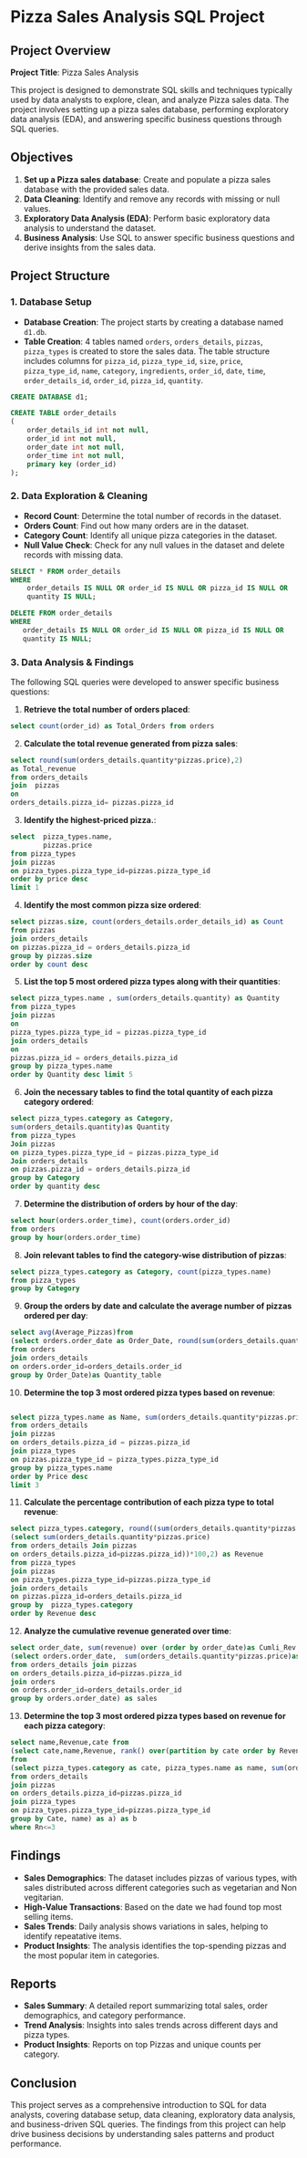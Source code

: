 # Pizza Sales Analysis SQL Project

## Project Overview

**Project Title**: Pizza Sales Analysis  


This project is designed to demonstrate SQL skills and techniques typically used by data analysts to explore, clean, and analyze Pizza sales data. The project involves setting up a pizza sales database, performing exploratory data analysis (EDA), and answering specific business questions through SQL queries. 
## Objectives

1. **Set up a Pizza sales database**: Create and populate a pizza sales database with the provided sales data.
2. **Data Cleaning**: Identify and remove any records with missing or null values.
3. **Exploratory Data Analysis (EDA)**: Perform basic exploratory data analysis to understand the dataset.
4. **Business Analysis**: Use SQL to answer specific business questions and derive insights from the sales data.

## Project Structure

### 1. Database Setup

- **Database Creation**: The project starts by creating a database named `d1.db`.
- **Table Creation**: 4 tables named `orders`, `orders_details`, `pizzas`, `pizza_types` is created to store the sales data. The table structure includes columns for `pizza_id`, `pizza_type_id`, `size`,	`price`, `pizza_type_id`, `name`,	`category`, `ingredients`, `order_id`, `date`, `time`, `order_details_id`, `order_id`, `pizza_id`, `quantity`.


```sql
CREATE DATABASE d1;

CREATE TABLE order_details
(
    order_details_id int not null,
    order_id int not null,
    order_date int not null,
    order_time int not null,
    primary key (order_id)
);
```

### 2. Data Exploration & Cleaning

- **Record Count**: Determine the total number of records in the dataset.
- **Orders Count**: Find out how many orders are in the dataset.
- **Category Count**: Identify all unique pizza categories in the dataset.
- **Null Value Check**: Check for any null values in the dataset and delete records with missing data.

```sql
SELECT * FROM order_details
WHERE 
    order_details IS NULL OR order_id IS NULL OR pizza_id IS NULL OR 
    quantity IS NULL;

DELETE FROM order_details
WHERE 
   order_details IS NULL OR order_id IS NULL OR pizza_id IS NULL OR 
   quantity IS NULL;
```

### 3. Data Analysis & Findings

The following SQL queries were developed to answer specific business questions:

1. **Retrieve the total number of orders placed**:
```sql
select count(order_id) as Total_Orders from orders
```

2. **Calculate the total revenue generated from pizza sales**:
```sql
select round(sum(orders_details.quantity*pizzas.price),2)
as Total_revenue
from orders_details
join  pizzas 
on
orders_details.pizza_id= pizzas.pizza_id
```

3. **Identify the highest-priced pizza.**:
```sql
select  pizza_types.name,
        pizzas.price
from pizza_types 
join pizzas 
on pizza_types.pizza_type_id=pizzas.pizza_type_id
order by price desc
limit 1
```

4. **Identify the most common pizza size ordered**:
```sql
select pizzas.size, count(orders_details.order_details_id) as Count
from pizzas
join orders_details
on pizzas.pizza_id = orders_details.pizza_id 
group by pizzas.size
order by count desc
```

5. **List the top 5 most ordered pizza types along with their quantities**:
```sql
select pizza_types.name , sum(orders_details.quantity) as Quantity 
from pizza_types 
join pizzas
on
pizza_types.pizza_type_id = pizzas.pizza_type_id 
join orders_details
on
pizzas.pizza_id = orders_details.pizza_id
group by pizza_types.name 
order by Quantity desc limit 5
```

6. **Join the necessary tables to find the total quantity of each pizza category ordered**:
```sql
select pizza_types.category as Category,
sum(orders_details.quantity)as Quantity
from pizza_types  
Join pizzas
on pizza_types.pizza_type_id = pizzas.pizza_type_id
Join orders_details
on pizzas.pizza_id = orders_details.pizza_id
group by Category 
order by quantity desc
```

7. **Determine the distribution of orders by hour of the day**:
```sql
select hour(orders.order_time), count(orders.order_id)
from orders
group by hour(orders.order_time)
```

8. **Join relevant tables to find the category-wise distribution of pizzas**:
```sql
select pizza_types.category as Category, count(pizza_types.name)
from pizza_types
group by Category
```

9. **Group the orders by date and calculate the average number of pizzas ordered per day**:
```sql
select avg(Average_Pizzas)from
(select orders.order_date as Order_Date, round(sum(orders_details.quantity),2) as Average_Pizzas
from orders
join orders_details
on orders.order_id=orders_details.order_id
group by Order_Date)as Quantity_table
```

10. **Determine the top 3 most ordered pizza types based on revenue**:
```sql

select pizza_types.name as Name, sum(orders_details.quantity*pizzas.price) as Price
from orders_details
join pizzas
on orders_details.pizza_id = pizzas.pizza_id
join pizza_types
on pizzas.pizza_type_id = pizza_types.pizza_type_id
group by pizza_types.name
order by Price desc
limit 3
```

11. **Calculate the percentage contribution of each pizza type to total revenue**:
```sql
select pizza_types.category, round((sum(orders_details.quantity*pizzas.price)/ 
(select sum(orders_details.quantity*pizzas.price)
from orders_details Join pizzas
on orders_details.pizza_id=pizzas.pizza_id))*100,2) as Revenue
from pizza_types
join pizzas
on pizza_types.pizza_type_id=pizzas.pizza_type_id
join orders_details
on pizzas.pizza_id=orders_details.pizza_id
group by  pizza_types.category
order by Revenue desc
```

12. **Analyze the cumulative revenue generated over time**:
```sql
select order_date, sum(revenue) over (order by order_date)as Cumli_Rev from
(select orders.order_date,  sum(orders_details.quantity*pizzas.price)as revenue
from orders_details join pizzas
on orders_details.pizza_id=pizzas.pizza_id
join orders
on orders.order_id=orders_details.order_id
group by orders.order_date) as sales
```
13. **Determine the top 3 most ordered pizza types based on revenue for each pizza category**:
```sql
select name,Revenue,cate from
(select cate,name,Revenue, rank() over(partition by cate order by Revenue desc)as Rn
from
(select pizza_types.category as cate, pizza_types.name as name, sum(orders_details.quantity*pizzas.price)as Revenue
from orders_details
join pizzas
on orders_details.pizza_id=pizzas.pizza_id
join pizza_types
on pizza_types.pizza_type_id=pizzas.pizza_type_id
group by Cate, name) as a) as b
where Rn<=3
```


## Findings

- **Sales Demographics**: The dataset includes pizzas of various types, with sales distributed across different categories such as vegetarian and Non vegitarian.
- **High-Value Transactions**: Based on the date we had found top most selling items.
- **Sales Trends**: Daily analysis shows variations in sales, helping to identify repeatative items.
- **Product Insights**: The analysis identifies the top-spending pizzas and the most popular item in categories.

## Reports

- **Sales Summary**: A detailed report summarizing total sales, order demographics, and category performance.
- **Trend Analysis**: Insights into sales trends across different days and pizza types.
- **Product Insights**: Reports on top Pizzas and unique counts per category.

## Conclusion

This project serves as a comprehensive introduction to SQL for data analysts, covering database setup, data cleaning, exploratory data analysis, and business-driven SQL queries. The findings from this project can help drive business decisions by understanding sales patterns and product performance.

